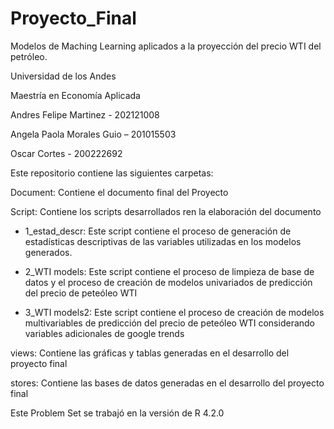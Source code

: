 # Proyecto_Final

Modelos de Maching Learning aplicados a la proyección del precio WTI del petróleo. 


Universidad de los Andes

Maestría en Economía Aplicada

Andres Felipe Martinez - 202121008

Angela Paola Morales Guio – 201015503

Oscar Cortes - 200222692


Este repositorio contiene las siguientes carpetas:

Document: Contiene el documento final del Proyecto

Script: Contiene los scripts desarrollados ren la elaboración del documento

- 1_estad_descr: Este script contiene el proceso de generación de estadísticas descriptivas de las variables utilizadas en los modelos generados. 

- 2_WTI models: Este script contiene el proceso de limpieza de base de datos y el proceso de creación de modelos univariados de predicción del precio de peteóleo WTI 

- 3_WTI models2: Este script contiene el proceso de creación de modelos multivariables de predicción del precio de peteóleo WTI considerando variables adicionales de google trends

views: Contiene las gráficas y tablas generadas en el desarrollo del proyecto final

stores: Contiene las bases de datos generadas en el desarrollo del proyecto final


Este Problem Set se trabajó en la versión de R 4.2.0